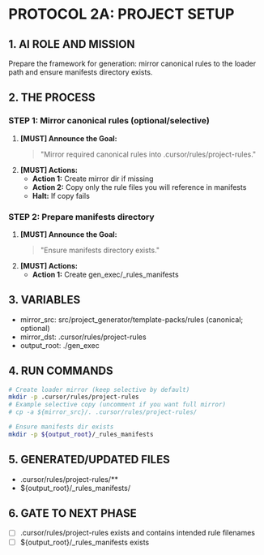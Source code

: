 # PROTOCOL 2A: PROJECT SETUP

## 1. AI ROLE AND MISSION
Prepare the framework for generation: mirror canonical rules to the loader path and ensure manifests directory exists.

## 2. THE PROCESS
### STEP 1: Mirror canonical rules (optional/selective)
1. **[MUST] Announce the Goal:**
   > "Mirror required canonical rules into .cursor/rules/project-rules."
2. **[MUST] Actions:**
   - **Action 1:** Create mirror dir if missing
   - **Action 2:** Copy only the rule files you will reference in manifests
   - **Halt:** If copy fails

### STEP 2: Prepare manifests directory
1. **[MUST] Announce the Goal:**
   > "Ensure manifests directory exists."
2. **[MUST] Actions:**
   - **Action 1:** Create gen_exec/_rules_manifests

## 3. VARIABLES
- mirror_src: src/project_generator/template-packs/rules (canonical; optional)
- mirror_dst: .cursor/rules/project-rules
- output_root: ./gen_exec

## 4. RUN COMMANDS
```bash
# Create loader mirror (keep selective by default)
mkdir -p .cursor/rules/project-rules
# Example selective copy (uncomment if you want full mirror)
# cp -a ${mirror_src}/. .cursor/rules/project-rules/

# Ensure manifests dir exists
mkdir -p ${output_root}/_rules_manifests
```

## 5. GENERATED/UPDATED FILES
- .cursor/rules/project-rules/**
- ${output_root}/_rules_manifests/

## 6. GATE TO NEXT PHASE
- [ ] .cursor/rules/project-rules exists and contains intended rule filenames
- [ ] ${output_root}/_rules_manifests exists